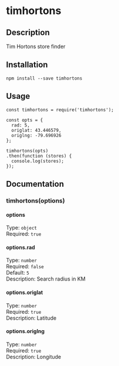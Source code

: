 # timhortons

## Description
Tim Hortons store finder

## Installation 
```
npm install --save timhortons
```

## Usage
```
const timhortons = require('timhortons');

const opts = {
  rad: 5,
  origlat: 43.446579,
  origlng: -79.696926
};

timhortons(opts)
.then(function (stores) {
  console.log(stores);
});
```

## Documentation

### timhortons(options)

#### options
Type: `object`<br/>
Required: `true`

#### options.rad
Type: `number`<br/>
Required: `false`<br/>
Default: `5`<br/>
Description: Search radius in KM

#### options.origlat
Type: `number`<br/>
Required: `true`<br/>
Description: Latitude

#### options.origlng
Type: `number`<br/>
Required: `true`<br/>
Description: Longitude

